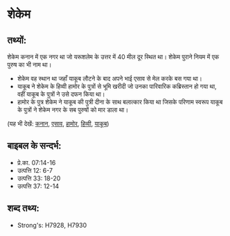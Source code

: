 # शेकेम #

## तथ्यों: ##

शेकेम कनान में एक नगर था जो यरूशलेम के उत्तर में 40 मील दूर स्थित था। शेकेम पुराने नियम में एक पुरुष का भी नाम था।

* शेकेम  वह स्थान था जहाँ याकूब लौटने के बाद अपने भाई एसाव से मेल करके बस गया था।
* याकूब ने शेकेम के हिव्वी हामोर के पुत्रों से भूमि खरीदी जो उनका पारिवारिक कब्रिस्तान हो गया था, वहीं याकूब के पुत्रों ने उसे दफन किया था। 
* हामोर के पुत्र शेकेम ने याकूब की पुत्री दीना के साथ बलात्कार किया था जिसके परिणाम स्वरूप याकूब के पुत्रों ने शेकेम नगर के सब पुरुषों  को मार डाला था।

(यह भी देखें: [कनान](../canaan.md), [एसाव](../esau.md), [हामोर](../hamor.md), [हिव्वी](../hivite.md), [याकूब](../jacob.md))

## बाइबल के सन्दर्भ: ##

* प्रे.का. 07:14-16
* उत्पत्ति 12: 6-7
* उत्पत्ति 33: 18-20
* उत्पत्ति 37: 12-14

## शब्द तथ्य: ##

* Strong's: H7928, H7930
